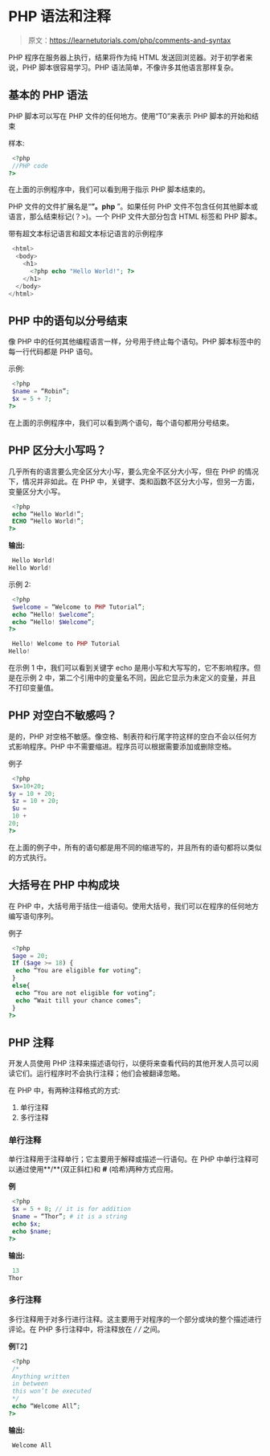 # PHP 语法和注释

> 原文：<https://learnetutorials.com/php/comments-and-syntax>

PHP 程序在服务器上执行，结果将作为纯 HTML 发送回浏览器。对于初学者来说，PHP 脚本很容易学习。PHP 语法简单，不像许多其他语言那样复杂。

## 基本的 PHP 语法

PHP 脚本可以写在 PHP 文件的任何地方。使用“T0”来表示 PHP 脚本的开始和结束

样本:

```php
 <?php
 //PHP code 
?> 

```

在上面的示例程序中，我们可以看到用于指示 PHP 脚本结束的。

PHP 文件的文件扩展名是“**”。php** ”。如果任何 PHP 文件不包含任何其他脚本或语言，那么结束标记(？>)。一个 PHP 文件大部分包含 HTML 标签和 PHP 脚本。

带有超文本标记语言和超文本标记语言的示例程序

```php
 <html>
  <body>
    <h1>
      <?php echo "Hello World!"; ?> 
    </h1> 
  </body> 
</html> 
```

## PHP 中的语句以分号结束

像 PHP 中的任何其他编程语言一样，分号用于终止每个语句。PHP 脚本标签中的每一行代码都是 PHP 语句。

示例:

```php
 <?php
 $name = “Robin”;
 $x = 5 + 7;
?> 

```

在上面的示例程序中，我们可以看到两个语句，每个语句都用分号结束。

## PHP 区分大小写吗？

几乎所有的语言要么完全区分大小写，要么完全不区分大小写，但在 PHP 的情况下，情况并非如此。在 PHP 中，关键字、类和函数不区分大小写，但另一方面，变量区分大小写。

```php
 <?php
 echo “Hello World!”;
 ECHO “Hello World!”;
?> 

```

**输出:**

```php
 Hello World!
Hello World! 
```

示例 2:

```php
 <?php
 $welcome = “Welcome to PHP Tutorial”;
 echo “Hello! $welcome”;
 echo “Hello! $Welcome”;
?> 

```

```php
 Hello! Welcome to PHP Tutorial
Hello! 
```

在示例 1 中，我们可以看到关键字 echo 是用小写和大写写的，它不影响程序。但是在示例 2 中，第二个引用中的变量名不同，因此它显示为未定义的变量，并且不打印变量值。

## PHP 对空白不敏感吗？

是的，PHP 对空格不敏感。像空格、制表符和行尾字符这样的空白不会以任何方式影响程序。PHP 中不需要缩进。程序员可以根据需要添加或删除空格。

例子

```php
 <?php 
 $x=10+20;
$y = 10 + 20;
 $z = 10 + 20;
 $u =
 10 +
20;
?> 

```

在上面的例子中，所有的语句都是用不同的缩进写的，并且所有的语句都将以类似的方式执行。

## 大括号在 PHP 中构成块

在 PHP 中，大括号用于括住一组语句。使用大括号，我们可以在程序的任何地方编写语句序列。

例子

```php
 <?php
 $age = 20;
 If ($age >= 18) {
  echo “You are eligible for voting”;
 }
 else{
  echo “You are not eligible for voting”;
  echo “Wait till your chance comes”;
 }
?> 

```

## PHP 注释

开发人员使用 PHP 注释来描述语句行，以便将来查看代码的其他开发人员可以阅读它们。运行程序时不会执行注释；他们会被翻译忽略。

在 PHP 中，有两种注释格式的方式:

1.  单行注释
2.  多行注释

### 单行注释

单行注释用于注释单行；它主要用于解释或描述一行语句。在 PHP 中单行注释可以通过使用**/**(双正斜杠)和 **#** (哈希)两种方式应用。

**例**

```php
 <?php
 $x = 5 + 8; // it is for addition 
 $name = “Thor”; # it is a string
 echo $x;
 echo $name;
?> 

```

**输出:**

```php
 13
Thor 
```

### 多行注释

多行注释用于对多行进行注释。这主要用于对程序的一个部分或块的整个描述进行评论。在 PHP 多行注释中，将注释放在 **/* */** 之间。

**例**T2】

```php
 <?php
 /*
 Anything written
 in between 
 this won’t be executed
 */
 echo “Welcome All”;
?> 

```

**输出:**

```php
 Welcome All 
```